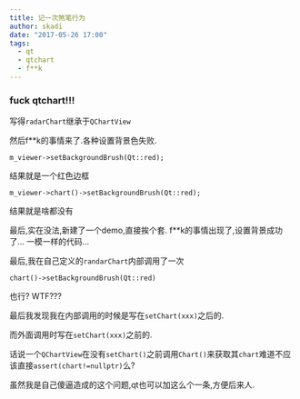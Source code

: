 ```yaml
---
title: 记一次煞笔行为
author: skadi
date: "2017-05-26 17:00"
tags:
  - qt
  - qtchart
  - f**k
---
```


### fuck qtchart!!!

写得`radarChart`继承于`QChartView`

然后f**k的事情来了.各种设置背景色失败.

```
m_viewer->setBackgroundBrush(Qt::red);
```

结果就是一个红色边框

```
m_viewer->chart()->setBackgroundBrush(Qt::red);
```

结果就是啥都没有

最后,实在没法,新建了一个demo,直接挨个套.
f**k的事情出现了,设置背景成功了...
一模一样的代码...

最后,我在自己定义的`randarChart`内部调用了一次
```
chart()->setBackgroundBrush(Qt::red)
```
也行? WTF???

最后我发现我在内部调用的时候是写在`setChart(xxx)`之后的.

而外面调用时写在`setChart(xxx)`之前的.

话说一个`QChartView`在没有`setChart()`之前调用`Chart()`来获取其`chart`难道不应该直接`assert(chart!=nullptr)`么?

虽然我是自己傻逼造成的这个问题,qt也可以加这么个一条,方便后来人.